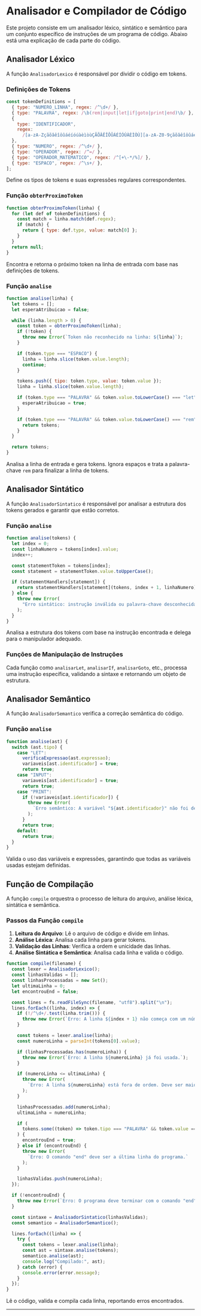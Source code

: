 # Analisador e Compilador de Código

Este projeto consiste em um analisador léxico, sintático e semântico para um conjunto específico de instruções de um programa de código. Abaixo está uma explicação de cada parte do código.

## Analisador Léxico

A função `AnalisadorLexico` é responsável por dividir o código em tokens.

### Definições de Tokens

```javascript
const tokenDefinitions = [
  { type: "NUMERO_LINHA", regex: /^\d+/ },
  { type: "PALAVRA", regex: /\b(rem|input|let|if|goto|print|end)\b/ },
  {
    type: "IDENTIFICADOR",
    regex:
      /[a-zA-ZçãõâêîôûáéíóúàèìòùÇÃÕÂÊÎÔÛÁÉÍÓÚÀÈÌÒÙ][a-zA-Z0-9çãõâêîôûáéíóúàèìòùÇÃÕÂÊÎÔÛÁÉÍÓÚÀÈÌÒÙ]*/,
  },
  { type: "NUMERO", regex: /^\d+/ },
  { type: "OPERADOR", regex: /^=/ },
  { type: "OPERADOR_MATEMATICO", regex: /^[+\-*/%]/ },
  { type: "ESPACO", regex: /^\s+/ },
];
```

Define os tipos de tokens e suas expressões regulares correspondentes.

### Função `obterProximoToken`

```javascript
function obterProximoToken(linha) {
  for (let def of tokenDefinitions) {
    const match = linha.match(def.regex);
    if (match) {
      return { type: def.type, value: match[0] };
    }
  }
  return null;
}
```

Encontra e retorna o próximo token na linha de entrada com base nas definições de tokens.

### Função `analise`

```javascript
function analise(linha) {
  let tokens = [];
  let esperaAtribuicao = false;

  while (linha.length > 0) {
    const token = obterProximoToken(linha);
    if (!token) {
      throw new Error(`Token não reconhecido na linha: ${linha}`);
    }

    if (token.type === "ESPACO") {
      linha = linha.slice(token.value.length);
      continue;
    }

    tokens.push({ tipo: token.type, value: token.value });
    linha = linha.slice(token.value.length);

    if (token.type === "PALAVRA" && token.value.toLowerCase() === "let") {
      esperaAtribuicao = true;
    }

    if (token.type === "PALAVRA" && token.value.toLowerCase() === "rem") {
      return tokens;
    }
  }

  return tokens;
}
```

Analisa a linha de entrada e gera tokens. Ignora espaços e trata a palavra-chave `rem` para finalizar a linha de tokens.

## Analisador Sintático

A função `AnalisadorSintatico` é responsável por analisar a estrutura dos tokens gerados e garantir que estão corretos.

### Função `analise`

```javascript
function analise(tokens) {
  let index = 0;
  const linhaNumero = tokens[index].value;
  index++;

  const statementToken = tokens[index];
  const statement = statementToken.value.toUpperCase();

  if (statementHandlers[statement]) {
    return statementHandlers[statement](tokens, index + 1, linhaNumero);
  } else {
    throw new Error(
      "Erro sintático: instrução inválida ou palavra-chave desconhecida."
    );
  }
}
```

Analisa a estrutura dos tokens com base na instrução encontrada e delega para o manipulador adequado.

### Funções de Manipulação de Instruções

Cada função como `analisarLet`, `analisarIf`, `analisarGoto`, etc., processa uma instrução específica, validando a sintaxe e retornando um objeto de estrutura.

## Analisador Semântico

A função `AnalisadorSemantico` verifica a correção semântica do código.

### Função `analise`

```javascript
function analise(ast) {
  switch (ast.tipo) {
    case "LET":
      verificaExpressao(ast.expressao);
      variaveis[ast.identificador] = true;
      return true;
    case "INPUT":
      variaveis[ast.identificador] = true;
      return true;
    case "PRINT":
      if (!variaveis[ast.identificador]) {
        throw new Error(
          `Erro semântico: A variável "${ast.identificador}" não foi definida.`
        );
      }
      return true;
    default:
      return true;
  }
}
```

Valida o uso das variáveis e expressões, garantindo que todas as variáveis usadas estejam definidas.

## Função de Compilação

A função `compile` orquestra o processo de leitura do arquivo, análise léxica, sintática e semântica.

### Passos da Função `compile`

1. **Leitura do Arquivo**: Lê o arquivo de código e divide em linhas.
2. **Análise Léxica**: Analisa cada linha para gerar tokens.
3. **Validação das Linhas**: Verifica a ordem e unicidade das linhas.
4. **Análise Sintática e Semântica**: Analisa cada linha e valida o código.

```javascript
function compile(filename) {
  const lexer = AnalisadorLexico();
  const linhasValidas = [];
  const linhasProcessadas = new Set();
  let ultimaLinha = 0;
  let encontrouEnd = false;

  const lines = fs.readFileSync(filename, "utf8").split("\n");
  lines.forEach((linha, index) => {
    if (!/^\d+/.test(linha.trim())) {
      throw new Error(`Erro: A linha ${index + 1} não começa com um número.`);
    }

    const tokens = lexer.analise(linha);
    const numeroLinha = parseInt(tokens[0].value);

    if (linhasProcessadas.has(numeroLinha)) {
      throw new Error(`Erro: A linha ${numeroLinha} já foi usada.`);
    }

    if (numeroLinha <= ultimaLinha) {
      throw new Error(
        `Erro: A linha ${numeroLinha} está fora de ordem. Deve ser maior que a linha ${ultimaLinha}.`
      );
    }

    linhasProcessadas.add(numeroLinha);
    ultimaLinha = numeroLinha;

    if (
      tokens.some((token) => token.tipo === "PALAVRA" && token.value === "end")
    ) {
      encontrouEnd = true;
    } else if (encontrouEnd) {
      throw new Error(
        `Erro: O comando "end" deve ser a última linha do programa.`
      );
    }

    linhasValidas.push(numeroLinha);
  });

  if (!encontrouEnd) {
    throw new Error(`Erro: O programa deve terminar com o comando "end".`);
  }

  const sintaxe = AnalisadorSintatico(linhasValidas);
  const semantico = AnalisadorSemantico();

  lines.forEach((linha) => {
    try {
      const tokens = lexer.analise(linha);
      const ast = sintaxe.analise(tokens);
      semantico.analise(ast);
      console.log("Compilado:", ast);
    } catch (error) {
      console.error(error.message);
    }
  });
}
```

Lê o código, valida e compila cada linha, reportando erros encontrados.

---

```

```
